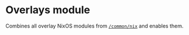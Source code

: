 # Overlays module

Combines all overlay NixOS modules from [`/common/nix`](/common/nix) and
enables them.
